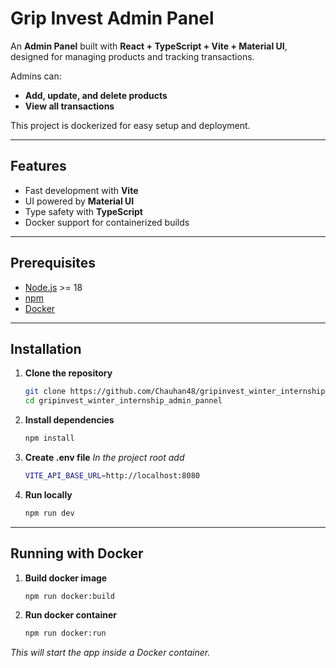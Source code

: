 # Grip Invest Admin Panel

An **Admin Panel** built with **React + TypeScript + Vite + Material UI**, designed for managing products and tracking transactions.  

Admins can:
- **Add, update, and delete products**
- **View all transactions**

This project is dockerized for easy setup and deployment.

---

##  Features
-  Fast development with **Vite**
-  UI powered by **Material UI**
-  Type safety with **TypeScript**
-  Docker support for containerized builds

---

##  Prerequisites
- [Node.js](https://nodejs.org/) >= 18
- [npm](https://www.npmjs.com/)
- [Docker](https://www.docker.com/)

---

##  Installation

1. **Clone the repository**
   ```sh
   git clone https://github.com/Chauhan48/gripinvest_winter_internship_admin_pannel.git
   cd gripinvest_winter_internship_admin_pannel

2. **Install dependencies**
   ```sh
   npm install

3. **Create .env file**
    *In the project root add*
   ```sh
   VITE_API_BASE_URL=http://localhost:8080

4. **Run locally**
   ```sh
   npm run dev

---

##  Running with Docker

1. **Build docker image**
   ```sh
   npm run docker:build


2. **Run docker container**
   ```sh
   npm run docker:run
  *This will start the app inside a Docker container.*
